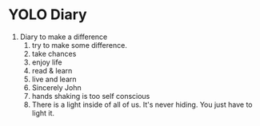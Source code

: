 # YOLO Diary

1. Diary to make a difference
    1. try to make some difference.
    1. take chances
    1. enjoy life
    1. read & learn
    1. live and learn
    1. Sincerely John
    1. hands shaking is too self conscious
    1. There is a light inside of all of us. It's never hiding. You just have to light it.